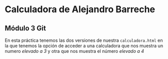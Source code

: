 # Calculadora de Alejandro Barreche

## Módulo 3 Git

En esta práctica tenemos las dos versiones de nuestra `calculadora.html` en la que tenemos la opción de acceder a una calculadora que nos muestra un numero *elevado a 3* y otra que nos muestra el número *elevado a 4*
